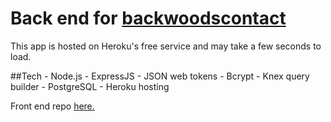 # Back end for [backwoodscontact](https://backwoodscontact.xyz)

This app is hosted on Heroku's free service and may take a few seconds to load.

##Tech
	- Node.js
	- ExpressJS
	- JSON web tokens 
	- Bcrypt
	- Knex query builder
	- PostgreSQL
	- Heroku hosting


Front end repo [here.](https://github.com/EGWeeks/tutorfront)